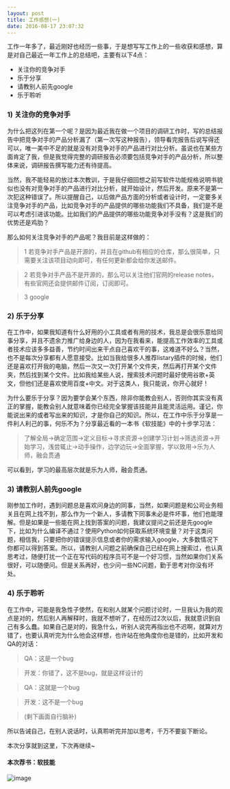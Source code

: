 ```yaml
---
layout: post
title: 工作感想(一)
date: 2016-08-17 23:07:32
---
```


工作一年多了，最近刚好也经历一些事，于是想写写工作上的一些收获和感想，算是对自己最近一年工作上的总结吧，主要有以下4点：

- 关注你的竞争对手
- 乐于分享
- 请教别人前先google
- 乐于聆听

### 1) 关注你的竞争对手

为什么把这列在第一个呢？是因为最近我在做一个项目的调研工作时，写的总结报告中把竞争对手的产品分析漏了（第一次写这种报告），领导看完报告后说写得还可以，唯一美中不足的就是没有对竞争对手的产品进行对比分析。虽说也在某些方面肯定了我，但是我觉得完整的调研报告必须要包括竞争对手的产品分析，所以整体来说，调研报告撰写能力还有待提高。

当然，我不能轻易的放过本次教训，于是我仔细回想之前写软件功能规格说明书貌似也没有对竞争对手的产品进行对比分析，就开始设计，然后开发。原来不是第一次犯这种错误了。所以提醒自己，以后做产品方面的分析或者设计时，一定要多关注竞争对手的产品，比如竞争对手的产品提供的哪些功能我们不具备，我们是不是可以考虑引进该功能。比如我们的产品提供的哪些功能竞争对手没有？这是我们的优势还是鸡肋？

那么如何关注竞争对手的产品呢？我目前是这样做的：

> 1 若竞争对手产品是开源的，并且在github有相应的仓库，那么很简单，只需要关注该项目动向即可，有任何更新都会给你发送邮件。

> 2 若竞争对手产品不是开源的，那么可以关注他们官网的release notes，有些官网还会提供邮件订阅，订阅即可。

> 3 google


### 2) 乐于分享

在工作中，如果我知道有什么好用的小工具或者有用的技术，我总是会很乐意给同事分享，并且不遗余力推广给身边的人，因为在我看来，能提高工作效率的工具或者技术应该多多益善，节约时间出来干点自己喜欢干的事，这难道不好么？当然，也不是每次分享都有人愿意接受。比如当我给很多人推荐listary插件的时候，他们还是喜欢打开我的电脑，然后一次又一次打开某个文件夹，然后再打开某个文件夹，然后找到某个文件。比如我给某些人说，搜索技术问题时最好使用谷歌+英文，但他们还是喜欢使用百度+中文。对于这类人，我只能说，你开心就好！

为什么要乐于分享？因为要学会某个东西，除非你能教会别人，否则你其实没有真正的掌握，能教会别人就意味着你已经完全掌握该技能并且能灵活运用。谨记，你能说出来的或者写出来的知识，才是你自己的知识。所以，在工作中乐于分享是一件利人利己的事，何乐不为？分享最近看的一本书《软技能》中的十步学习法：


> 了解全局->确定范围->定义目标->寻求资源->创建学习计划->筛选资源->开始学习，浅尝辄止->动手操作，边学边玩->全面掌握，学以致用->乐为人师，融会贯通

可以看到，学习的最高层次就是乐为人师，融会贯通。

### 3) 请教别人前先google

刚参加工作时，遇到问题总是喜欢问身边的同事，当然，如果问题是和公司业务相关且在网上找不到，那么作为一个新人，多请教下同事未必是件坏事，他们也能理解。但是如果是一些能在网上找到答案的问题，我建议提问之前还是先google下，比如为什么编译不通过？使用Python如何获取系统环境变量？对于这类问题，相信我，只要把你的错误提示信息或者你的需求输入google，大多数情况下你都可以得到答案。所以，请教别人问题之前确保自己已经在网上搜索过，也认真思考过，随便打扰一个正在写代码的程序员可不是一个好习惯，当然如果你们关系很好，可以随便问。但是关系再好，也少问一些NC问题，勤于思考对你没有坏处。


### 4) 乐于聆听

在工作中，可能是我急性子使然，在和别人就某个问题讨论时，一旦我认为我的观点是对的，然后别人再解释时，我就不想听了，在经历过2次以后，我就意识到自己有多么蠢。如果自己是对的，我急什么，听别人说完再指出也不迟啊，就算对方错了，也要认真听完为什么他会这样想，也许站在他角度你也是错的，比如开发和QA的对话：

> QA：这是一个bug

> 开发：你错了，这不是bug，就是这样设计的

> QA：这就是一个bug

> 开发：这不是一个bug

> (剩下画面自行脑补)

所以告诫自己，在别人说话时，认真聆听完并加以思考，千万不要妄下断论。

本次分享就到这里，下次再继续~

#### 本次荐书：软技能

![image](http://img11.360buyimg.com/n1/s200x200_jfs/t2881/175/3274538444/621411/160003a4/57873348Nf36a3ecd.jpg)
